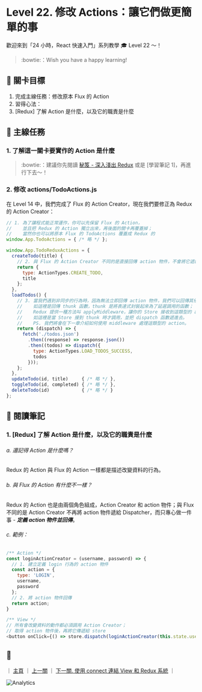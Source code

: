 # Level 22. 修改 Actions：讓它們做更簡單的事

歡迎來到「24 小時，React 快速入門」系列教學 :mortar_board: Level 22 ～！
> :bowtie:：Wish you have a happy learning!


## :checkered_flag: 關卡目標

1. 完成主線任務：修改原本 Flux 的 Action
2. 習得心法：
  1. [Redux] 了解 Action 是什麼，以及它的職責是什麼


## :triangular_flag_on_post: 主線任務

### 1. 了解這一關卡要實作的 Action 是什麼

> :bowtie:：建議你先閱讀 [秘笈 - 深入淺出 Redux](https://medium.com/p/7b08403c4957) 或是 [學習筆記 1]，再進行下去～！

### 2. 修改 actions/TodoActions.js

在 Level 14 中，我們完成了 Flux 的 Action Creator，現在我們要修正為 Redux 的 Action Creator：

```js
// 1. 為了讓程式能正常運作，你可以先保留 Flux 的 Action，
//    並且把 Redux 的 Action 獨立出來，再後面的關卡再覆蓋掉；
//    當然你也可以將原本 Flux 的 TodoActions 覆蓋成 Redux 的
window.App.TodoActions = { /* 略 */ };

window.App.TodoReduxActions = {
  createTodo(title) {
    // 2. 與 Flux 的 Action Creator 不同的是直接回傳 action 物件，不會將它遞給 Dispatcher
    return {
      type: ActionTypes.CREATE_TODO,
      title
    };
  },
  loadTodos() {
    // 3. 當我們遇到非同步的行為時，因為無法立即回傳 action 物件，我們可以回傳其他形式的 action，
    //    如這裡是回傳 thunk 函數，thunk 是將表達式封裝起來為了延遲調用的函數；
    //    Redux 提供一種方法叫 applyMiddleware，讓你的 Store 接收到這類型的 action 可以做額外的處理，
    //    如這裡是當 Store 接到 thunk 時才調用，並把 dispatch 函數遞進去。
    //    PS. 我們將會在下一章介紹如何使用 middleware 處理這類型的 action。
    return (dispatch) => {
      fetch('./todos.json')
        .then((response) => response.json())
        .then((todos) => dispatch({
          type: ActionTypes.LOAD_TODOS_SUCCESS,
          todos
        }));
    };
  },
  updateTodo(id, title)     { /* 略 */ },
  toggleTodo(id, completed) { /* 略 */ },
  deleteTodo(id)            { /* 略 */ }
};
```


## :book: 閱讀筆記

### 1. [Redux] 了解 Action 是什麼，以及它的職責是什麼

###### a. 還記得 Action 是什麼嗎？

Redux 的 Action 與 Flux 的 Action 一樣都是描述改變資料的行為。

###### b. 與 Flux 的 Action 有什麼不一樣？

Redux 的 Action 也是由兩個角色組成，Action Creator 和 action 物件；與 Flux 不同的是 Action Creator 不再將 action 物件遞給 Dispatcher，而只專心做一件事 - ***定義 action 物件並回傳***。

###### c. 範例：

```js
/** Action */
const loginActionCreator = (username, password) => {
  // 1. 建立定義 login 行為的 action 物件
  const action = {
    type: 'LOGIN',
    username,
    password
  };
  // 2. 將 action 物件回傳
  return action;
}

/** View */
// 所有會改變資料的動作都必須調用 Action Creator；
// 取得 action 物件後，再將它傳遞給 store
<button onClick={() => store.dispatch(loginActionCreator(this.state.username, this.state.password))}>login</button>
```


## :rocket:

｜ [主頁](../) ｜ [上一關](../level-21_redux-store) ｜ [下一關. 使用 connect 連結 View 和 Redux 系統](../level-23_redux-connect-view) ｜


![Analytics](https://shining-ga-beacon.appspot.com/UA-77436651-1/level-22_redux-actions?pixel)
